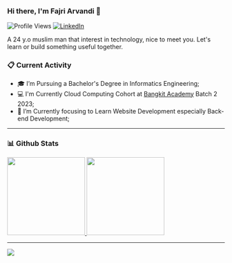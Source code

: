 ### Hi there, I'm Fajri Arvandi 👋 
![Profile Views](https://komarev.com/ghpvc/?username=fajrCode)
[![LinkedIn](https://img.shields.io/badge/--linkedin?label=LinkedIn&logo=LinkedIn&style=social)](https://www.linkedin.com/in/fajri-arvandi/)

A 24 y.o muslim man that interest in technology, nice to meet you.
Let's learn or build something useful together.
### 📋 Current Activity
- 🎓 I’m Pursuing a Bachelor's Degree in Informatics Engineering;
- 💻 I'm Currently Cloud Computing Cohort at [Bangkit Academy](https://grow.google/intl/id_id/bangkit/?tab=cloud-computing) Batch 2 2023;
- 🌱 I’m Currently focusing to Learn Website Development especially Back-end Development;
----
### 📊 Github Stats
<p align="left">
<a href="https://github.com/fajrCode">
  <img height="180em" src="https://github-readme-stats-eight-theta.vercel.app/api?username=fajrCode&show_icons=true&theme=vue-dark&include_all_commits=true&count_private=true"/>
  <img height="180em" src="https://github-readme-stats-eight-theta.vercel.app/api/top-langs/?username=fajrCode&layout=compact&langs_count=8&theme=vue-dark"/>
<!--   <img height="180em" src="https://github-readme-streak-stats.herokuapp.com/?user=fajrCode&theme=vue-dark&hide_border=true"/> -->
</a>
</p>
<hr>
<!-- <img src="https://www.sean-lloyd.com/assets/static/20210303-dino-game-6.8cbd2dc.4f377d819706628d9af0659786334303.gif"> -->
<!-- <img src="https://www.sean-lloyd.com/assets/static/20210303-dino-game-2.8cbd2dc.91351d5ac9153c4fc6ede3603c6fd687.gif"> -->
<img src="https://www.sean-lloyd.com/assets/static/20210303-dino-game-5.8cbd2dc.ebd0b7a5a9f7f1ec142b7662189d3a79.gif">

<!--
**fajrCode/fajrCode** is a ✨ _special_ ✨ repository because its `README.md` (this file) appears on your GitHub profile.

Here are some ideas to get you started:

- 🔭 I’m currently working on ...
- 🌱 I’m currently learning ...
- 👯 I’m looking to collaborate on ...
- 🤔 I’m looking for help with ...
- 💬 Ask me about ...
- 📫 How to reach me: ...
- 😄 Pronouns: ...
- ⚡ Fun fact: ...
-->
